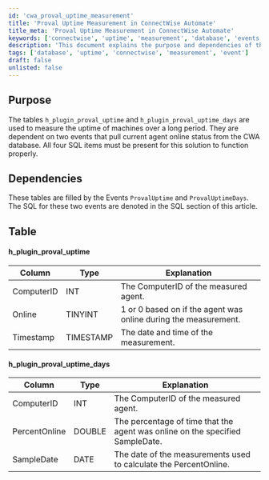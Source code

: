 ```yaml
---
id: 'cwa_proval_uptime_measurement'
title: 'Proval Uptime Measurement in ConnectWise Automate'
title_meta: 'Proval Uptime Measurement in ConnectWise Automate'
keywords: ['connectwise', 'uptime', 'measurement', 'database', 'events']
description: 'This document explains the purpose and dependencies of the h_plugin_proval_uptime and h_plugin_proval_uptime_days tables in ConnectWise Automate, which are used to track the uptime of machines over time. It details the structure of these tables and the events that populate them.'
tags: ['database', 'uptime', 'connectwise', 'measurement', 'event']
draft: false
unlisted: false
---
```

## Purpose

The tables `h_plugin_proval_uptime` and `h_plugin_proval_uptime_days` are used to measure the uptime of machines over a long period. They are dependent on two events that pull current agent online status from the CWA database. All four SQL items must be present for this solution to function properly.

## Dependencies

These tables are filled by the Events `ProvalUptime` and `ProvalUptimeDays`. The SQL for these two events are denoted in the SQL section of this article.

## Table

#### h_plugin_proval_uptime

| Column      | Type     | Explanation                                             |
|-------------|----------|--------------------------------------------------------|
| ComputerID  | INT      | The ComputerID of the measured agent.                 |
| Online      | TINYINT  | 1 or 0 based on if the agent was online during the measurement. |
| Timestamp   | TIMESTAMP| The date and time of the measurement.                  |

#### h_plugin_proval_uptime_days

| Column        | Type     | Explanation                                             |
|---------------|----------|--------------------------------------------------------|
| ComputerID    | INT      | The ComputerID of the measured agent.                 |
| PercentOnline  | DOUBLE   | The percentage of time that the agent was online on the specified SampleDate. |
| SampleDate    | DATE     | The date of the measurements used to calculate the PercentOnline. |


